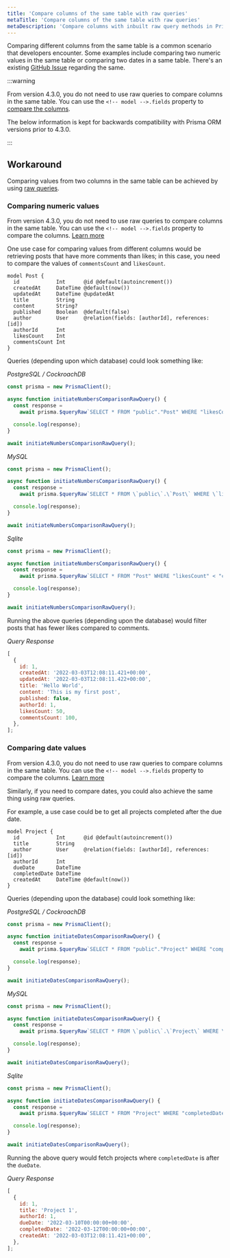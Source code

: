 ```yaml
---
title: 'Compare columns of the same table with raw queries'
metaTitle: 'Compare columns of the same table with raw queries'
metaDescription: 'Compare columns with inbuilt raw query methods in Prisma'
---
```


Comparing different columns from the same table is a common scenario that developers encounter. Some examples include comparing two numeric values in the same table or comparing two dates in a same table. There's an existing [GitHub Issue](https://github.com/prisma/prisma/issues/5048) regarding the same.

:::warning

From version 4.3.0, you do not need to use raw queries to compare columns in the same table. You can use the `<!-- model -->.fields` property to [compare the columns](/orm/reference/prisma-client-reference#compare-columns-in-the-same-table).

The below information is kept for backwards compatibility with Prisma ORM versions prior to 4.3.0.

:::

## Workaround

Comparing values from two columns in the same table can be achieved by using [raw queries](/orm/prisma-client/using-raw-sql/raw-queries).

### Comparing numeric values

<!-- Admonition -->

From version 4.3.0, you do not need to use raw queries to compare columns in the same table. You can use the `<!-- model -->.fields` property to compare the columns. [Learn more](/orm/reference/prisma-client-reference#compare-columns-in-the-same-table)

One use case for comparing values from different columns would be retrieving posts that have more comments than likes; in this case, you need to compare the values of `commentsCount` and `likesCount`.

```prisma
model Post {
  id            Int      @id @default(autoincrement())
  createdAt     DateTime @default(now())
  updatedAt     DateTime @updatedAt
  title         String
  content       String?
  published     Boolean  @default(false)
  author        User     @relation(fields: [authorId], references: [id])
  authorId      Int
  likesCount    Int
  commentsCount Int
}
```

Queries (depending upon which database) could look something like:

_PostgreSQL / CockroachDB_

```js
const prisma = new PrismaClient();

async function initiateNumbersComparisonRawQuery() {
  const response =
    await prisma.$queryRaw`SELECT * FROM "public"."Post" WHERE "likesCount" < "commentsCount";`;

  console.log(response);
}

await initiateNumbersComparisonRawQuery();
```

_MySQL_

```js
const prisma = new PrismaClient();

async function initiateNumbersComparisonRawQuery() {
  const response =
    await prisma.$queryRaw`SELECT * FROM \`public\`.\`Post\` WHERE \`likesCount\` < \`commentsCount\`;`;

  console.log(response);
}

await initiateNumbersComparisonRawQuery();
```

_Sqlite_

```js
const prisma = new PrismaClient();

async function initiateNumbersComparisonRawQuery() {
  const response =
    await prisma.$queryRaw`SELECT * FROM "Post" WHERE "likesCount" < "commentsCount";`;

  console.log(response);
}

await initiateNumbersComparisonRawQuery();
```

Running the above queries (depending upon the database) would filter posts that has fewer likes compared to comments.

_Query Response_

```js
[
  {
    id: 1,
    createdAt: '2022-03-03T12:08:11.421+00:00',
    updatedAt: '2022-03-03T12:08:11.422+00:00',
    title: 'Hello World',
    content: 'This is my first post',
    published: false,
    authorId: 1,
    likesCount: 50,
    commentsCount: 100,
  },
];
```

### Comparing date values

<!-- Admonition -->

From version 4.3.0, you do not need to use raw queries to compare columns in the same table. You can use the `<!-- model -->.fields` property to compare the columns. [Learn more](/orm/reference/prisma-client-reference#compare-columns-in-the-same-table)

Similarly, if you need to compare dates, you could also achieve the same thing using raw queries.

For example, a use case could be to get all projects completed after the due date.

```prisma
model Project {
  id            Int      @id @default(autoincrement())
  title         String
  author        User     @relation(fields: [authorId], references: [id])
  authorId      Int
  dueDate       DateTime
  completedDate DateTime
  createdAt     DateTime @default(now())
}
```

Queries (depending upon the database) could look something like:

_PostgreSQL / CockroachDB_

```js
const prisma = new PrismaClient();

async function initiateDatesComparisonRawQuery() {
  const response =
    await prisma.$queryRaw`SELECT * FROM "public"."Project" WHERE "completedDate" > "dueDate";`;

  console.log(response);
}

await initiateDatesComparisonRawQuery();
```

_MySQL_

```js
const prisma = new PrismaClient();

async function initiateDatesComparisonRawQuery() {
  const response =
    await prisma.$queryRaw`SELECT * FROM \`public\`.\`Project\` WHERE \`completedDate\` > \`dueDate\`;`;

  console.log(response);
}

await initiateDatesComparisonRawQuery();
```

_Sqlite_

```js
const prisma = new PrismaClient();

async function initiateDatesComparisonRawQuery() {
  const response =
    await prisma.$queryRaw`SELECT * FROM "Project" WHERE "completedDate" > "dueDate";`;

  console.log(response);
}

await initiateDatesComparisonRawQuery();
```

Running the above query would fetch projects where `completedDate` is after the `dueDate`.

_Query Response_

```js
[
  {
    id: 1,
    title: 'Project 1',
    authorId: 1,
    dueDate: '2022-03-10T00:00:00+00:00',
    completedDate: '2022-03-12T00:00:00+00:00',
    createdAt: '2022-03-03T12:08:11.421+00:00',
  },
];
```
